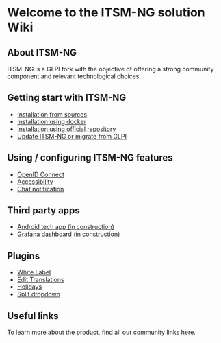 # Welcome to the ITSM-NG solution Wiki

## About ITSM-NG

ITSM-NG is a GLPI fork with the objective of offering a strong community component and relevant technological choices.

## Getting start with ITSM-NG

* [Installation from sources](install.md)
* [Installation using docker](docker-install.md)
* [Installation using official repository](repo-install.md)
* [Update ITSM-NG or migrate from GLPI](update.md)

## Using / configuring ITSM-NG features

* [OpenID Connect](features/oidc.md)
* [Accessibility](features/accessibility.md)
* [Chat notification](features/chat-notification.md)

## Third party apps

* [Android tech app (in construction)](android-app.md)
* [Grafana dashboard (in construction)](grafana.md)

## Plugins

* [White Label](plugins/whitelabel-plugin.md)
* [Edit Translations](plugins/edittranslation-plugin.md)
* [Holidays](plugins/holidays-plugin.md)
* [Split dropdown](plugins/splitdropdown-plugin.md)

## Useful links

To learn more about the product, find all our community links [here](https://www.itsm-ng.org).

